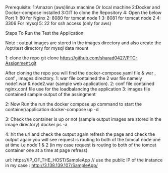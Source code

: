 
Prerequisite:
1:Amazon (aws)linux machine Or local machine
2:Docker and Docker-compose installed
3:GIT to clone the Repository
4: Open the below Port
        1: 80 for Nginx
        2: 8080 for tomcat node 1
        3: 8081 for tomcat node 2
        4: 3306 For mysql
        5: 22 for ssh access (only for aws)

Steps To Run the Test the Application

 Note : output images are stored in the images directory and also create the /opt/test directory for mysql data mount

1: clone the repo
   git clone https://github.com/sharad0427/PTC-Assignment.git

   After cloning the repo you will find the docker-compose.yaml file & war , conf , images directory.
   1: war file contained the 2 war file namely node1.war & node2.war (sample web application).
   2: conf file contained nginx.conf file use for the loadbalancing the application 
   3: images file contained sample output of the assingment 

2: Now Run the run the docker compose up command to start the container/application
   docker-compose up -d

3: Check the container is up or not (sample output images are stored in the image directory)
    docker ps -a

4: hit the url and check the output again refresh the page and check the output again you will see request is routing to both of the tomcat node one at time  i.e node 1 & 2 (in my case request is routing to both of the tomcat container one at a time at page refress)

   url: https://IP_OF_THE_HOST/SampleApp  // use the public IP of the instance
   in my case : http://3.138.139.107/SampleApp/
